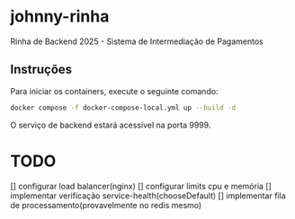 # johnny-rinha

Rinha de Backend 2025 - Sistema de Intermediação de Pagamentos

## Instruções

Para iniciar os containers, execute o seguinte comando:

```bash
docker compose -f docker-compose-local.yml up --build -d
```

O serviço de backend estará acessível na porta 9999.

# TODO

[] configurar load balancer(nginx)
[] configurar limits cpu e memória
[] implementar verificação service-health(chooseDefault)
[] implementar fila de processamento(provavelmente no redis mesmo)
